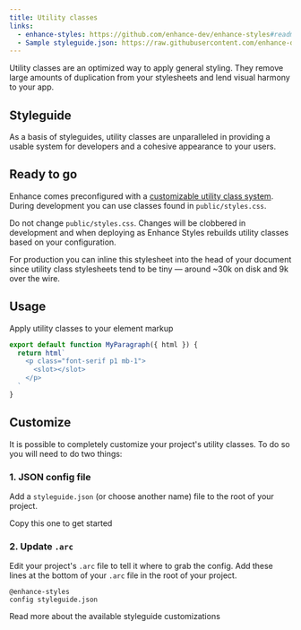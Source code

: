 ```yaml
---
title: Utility classes
links:
  - enhance-styles: https://github.com/enhance-dev/enhance-styles#readme
  - Sample styleguide.json: https://raw.githubusercontent.com/enhance-dev/enhance-styles/main/config.json
---
```


Utility classes are an optimized way to apply general styling.
They remove large amounts of duplication from your stylesheets and lend visual harmony to your app.

## Styleguide

As a basis of styleguides, utility classes are unparalleled in providing a usable system for developers and a cohesive appearance to your users.

## Ready to go

Enhance comes preconfigured with a [customizable utility class system](https://github.com/enhance-dev/enhance-styles#readme).
During development you can use classes found in `public/styles.css`.

<doc-callout level="caution">

Do not change `public/styles.css`.
Changes will be clobbered in development and when deploying as Enhance Styles rebuilds utility classes based on your configuration.

</doc-callout>

For production you can inline this stylesheet into the head of your document since utility class stylesheets tend to be tiny — around ~30k on disk and 9k over the wire.

## Usage

Apply utility classes to your element markup

```javascript
export default function MyParagraph({ html }) {
  return html`
    <p class="font-serif p1 mb-1">
      <slot></slot>
    </p>
  `
}
```

## Customize

It is possible to completely customize your project's utility classes.
To do so you will need to do two things:

### 1. JSON config file

Add a `styleguide.json` (or choose another name) file to the root of your project.

<doc-link-callout link="https://raw.githubusercontent.com/enhance-dev/enhance-styles/main/config.json" mark="📄">
  Copy this one to get started
</doc-link-callout>

### 2. Update `.arc`

Edit your project's `.arc` file to tell it where to grab the config.
Add these lines at the bottom of your `.arc` file in the root of your project.

```arc
@enhance-styles
config styleguide.json
```

<doc-link-callout link="https://github.com/enhance-dev/enhance-styles#readme" mark="💅🏽">
  Read more about the available styleguide customizations
</doc-link-callout>
